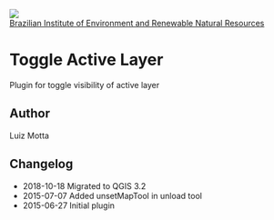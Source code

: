 <!-- IBAMA logo -->
[ibama_logo]: http://upload.wikimedia.org/wikipedia/commons/thumb/8/81/Logo_IBAMA.svg/150px-Logo_IBAMA.svg.png

![][ibama_logo]  
[Brazilian Institute of Environment and Renewable Natural Resources](http://www.ibama.gov.br)

# Toggle Active Layer

Plugin for toggle visibility of active layer

## Author
Luiz Motta

## Changelog
- 2018-10-18
Migrated to QGIS 3.2
- 2015-07-07
 Added unsetMapTool in unload tool
- 2015-06-27
 Initial plugin

